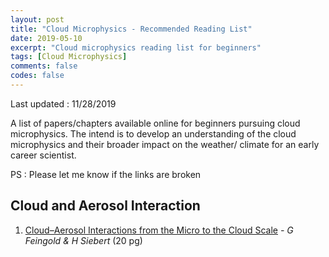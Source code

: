```yaml
---
layout: post
title: "Cloud Microphysics - Recommended Reading List"
date: 2019-05-10
excerpt: "Cloud microphysics reading list for beginners"
tags: [Cloud Microphysics]
comments: false
codes: false
---
```

Last updated : 11/28/2019

A list of papers/chapters available online for beginners pursuing cloud microphysics.
The intend is to develop an understanding of the cloud microphysics and their broader impact
on the weather/ climate for an early career scientist.

PS : Please let me know if the links are broken

## Cloud and Aerosol Interaction
1. <a href="https://www.esrl.noaa.gov/csd/staff/graham.feingold/graham.feingold.presentations/14%20Feingold%20&%20Siebert.pdf" target="_blank">Cloud–Aerosol Interactions from the Micro to the Cloud Scale</a> *- G Feingold & H Siebert* (20 pg)
